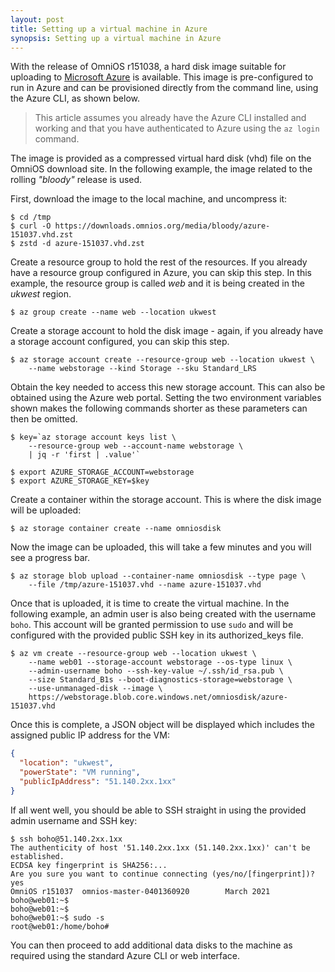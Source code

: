 ```yaml
---
layout: post
title: Setting up a virtual machine in Azure
synopsis: Setting up a virtual machine in Azure
---
```


With the release of OmniOS r151038, a hard disk image suitable for uploading
to [Microsoft Azure](https://azure.microsoft.com/) is available. This image
is pre-configured to run in Azure and can be provisioned directly from the
command line, using the Azure CLI, as shown below.

> This article assumes you already have the Azure CLI installed and working
> and that you have authenticated to Azure using the `az login` command.

The image is provided as a compressed virtual hard disk (vhd) file on the
OmniOS download site. In the following example, the image related to the
rolling _"bloody"_ release is used.

First, download the image to the local machine, and uncompress it:

```terminal
$ cd /tmp
$ curl -O https://downloads.omnios.org/media/bloody/azure-151037.vhd.zst
$ zstd -d azure-151037.vhd.zst
```

Create a resource group to hold the rest of the resources. If you already
have a resource group configured in Azure, you can skip this step. In this
example, the resource group is called _web_ and it is being created in the
_ukwest_ region.

```terminal
$ az group create --name web --location ukwest
```

Create a storage account to hold the disk image - again, if you already have
a storage account configured, you can skip this step.

```terminal
$ az storage account create --resource-group web --location ukwest \
    --name webstorage --kind Storage --sku Standard_LRS
```

Obtain the key needed to access this new storage account. This can also be
obtained using the Azure web portal. Setting the two environment variables
shown makes the following commands shorter as these parameters can then be
omitted.

```terminal
$ key=`az storage account keys list \
    --resource-group web --account-name webstorage \
    | jq -r 'first | .value'`

$ export AZURE_STORAGE_ACCOUNT=webstorage
$ export AZURE_STORAGE_KEY=$key
```

Create a container within the storage account. This is where the disk image
will be uploaded:

```terminal
$ az storage container create --name omniosdisk
```

Now the image can be uploaded, this will take a few minutes and you will
see a progress bar.

```terminal
$ az storage blob upload --container-name omniosdisk --type page \
    --file /tmp/azure-151037.vhd --name azure-151037.vhd
```

Once that is uploaded, it is time to create the virtual machine. In the
following example, an admin user is also being created with the username
`boho`. This account will be granted permission to use `sudo` and will be
configured with the provided public SSH key in its authorized_keys file.

```terminal
$ az vm create --resource-group web --location ukwest \
    --name web01 --storage-account webstorage --os-type linux \
    --admin-username boho --ssh-key-value ~/.ssh/id_rsa.pub \
    --size Standard_B1s --boot-diagnostics-storage=webstorage \
    --use-unmanaged-disk --image \
    https://webstorage.blob.core.windows.net/omniosdisk/azure-151037.vhd
```

Once this is complete, a JSON object will be displayed which includes the
assigned public IP address for the VM:

```json
{
  "location": "ukwest",
  "powerState": "VM running",
  "publicIpAddress": "51.140.2xx.1xx"
}
```

If all went well, you should be able to SSH straight in using the provided
admin username and SSH key:

```terminal
$ ssh boho@51.140.2xx.1xx
The authenticity of host '51.140.2xx.1xx (51.140.2xx.1xx)' can't be established.
ECDSA key fingerprint is SHA256:...
Are you sure you want to continue connecting (yes/no/[fingerprint])? yes
OmniOS r151037  omnios-master-0401360920        March 2021
boho@web01:~$
boho@web01:~$
boho@web01:~$ sudo -s
root@web01:/home/boho#
```

You can then proceed to add additional data disks to the machine as required
using the standard Azure CLI or web interface.

